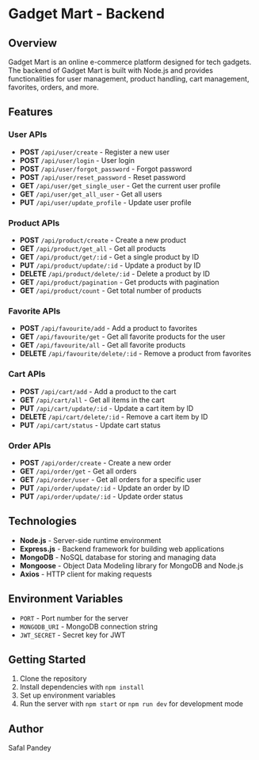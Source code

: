 # Gadget Mart - Backend

## Overview

Gadget Mart is an online e-commerce platform designed for tech gadgets. The backend of Gadget Mart is built with Node.js and provides functionalities for user management, product handling, cart management, favorites, orders, and more.

## Features

### User APIs

- **POST** `/api/user/create` - Register a new user
- **POST** `/api/user/login` - User login
- **POST** `/api/user/forgot_password` - Forgot password
- **POST** `/api/user/reset_password` - Reset password
- **GET** `/api/user/get_single_user` - Get the current user profile
- **GET** `/api/user/get_all_user` - Get all users
- **PUT** `/api/user/update_profile` - Update user profile

### Product APIs

- **POST** `/api/product/create` - Create a new product
- **GET** `/api/product/get_all` - Get all products
- **GET** `/api/product/get/:id` - Get a single product by ID
- **PUT** `/api/product/update/:id` - Update a product by ID
- **DELETE** `/api/product/delete/:id` - Delete a product by ID
- **GET** `/api/product/pagination` - Get products with pagination
- **GET** `/api/product/count` - Get total number of products

### Favorite APIs

- **POST** `/api/favourite/add` - Add a product to favorites
- **GET** `/api/favourite/get` - Get all favorite products for the user
- **GET** `/api/favourite/all` - Get all favorite products
- **DELETE** `/api/favourite/delete/:id` - Remove a product from favorites

### Cart APIs

- **POST** `/api/cart/add` - Add a product to the cart
- **GET** `/api/cart/all` - Get all items in the cart
- **PUT** `/api/cart/update/:id` - Update a cart item by ID
- **DELETE** `/api/cart/delete/:id` - Remove a cart item by ID
- **PUT** `/api/cart/status` - Update cart status

### Order APIs

- **POST** `/api/order/create` - Create a new order
- **GET** `/api/order/get` - Get all orders
- **GET** `/api/order/user` - Get all orders for a specific user
- **PUT** `/api/order/update/:id` - Update an order by ID
- **PUT** `/api/order/update/:id` - Update order status

## Technologies

- **Node.js** - Server-side runtime environment
- **Express.js** - Backend framework for building web applications
- **MongoDB** - NoSQL database for storing and managing data
- **Mongoose** - Object Data Modeling library for MongoDB and Node.js
- **Axios** - HTTP client for making requests

## Environment Variables

- `PORT` - Port number for the server
- `MONGODB_URI` - MongoDB connection string
- `JWT_SECRET` - Secret key for JWT

## Getting Started

1. Clone the repository
2. Install dependencies with `npm install`
3. Set up environment variables
4. Run the server with `npm start` or `npm run dev` for development mode

## Author

Safal Pandey
